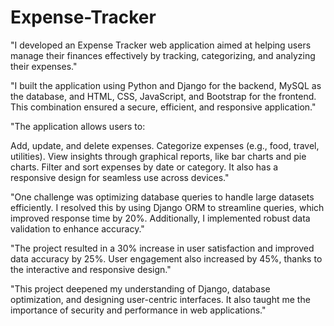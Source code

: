 # Expense-Tracker

"I developed an Expense Tracker web application aimed at helping users manage their finances effectively by tracking, categorizing, and analyzing their expenses."

"I built the application using Python and Django for the backend, MySQL as the database, and HTML, CSS, JavaScript, and Bootstrap for the frontend. This combination ensured a secure, efficient, and responsive application."

"The application allows users to:

Add, update, and delete expenses.
Categorize expenses (e.g., food, travel, utilities).
View insights through graphical reports, like bar charts and pie charts.
Filter and sort expenses by date or category.
It also has a responsive design for seamless use across devices."

"One challenge was optimizing database queries to handle large datasets efficiently. I resolved this by using Django ORM to streamline queries, which improved response time by 20%. Additionally, I implemented robust data validation to enhance accuracy."

"The project resulted in a 30% increase in user satisfaction and improved data accuracy by 25%. User engagement also increased by 45%, thanks to the interactive and responsive design."

"This project deepened my understanding of Django, database optimization, and designing user-centric interfaces. It also taught me the importance of security and performance in web applications."
